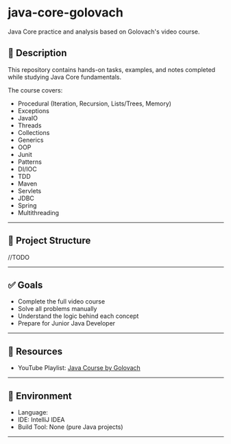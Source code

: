 # java-core-golovach
Java Core practice and analysis based on Golovach's video course.

## 📌 Description

This repository contains hands-on tasks, examples, and notes completed while studying Java Core fundamentals.

The course covers:
- Procedural (Iteration, Recursion, Lists/Trees, Memory)
- Exceptions
- JavaIO
- Threads
- Collections
- Generics
- OOP
- Junit
- Patterns
- DI/IOC
- TDD
- Maven
- Servlets
- JDBC
- Spring
- Multithreading

---

## 📁 Project Structure

//TODO

---

## ✅ Goals

- Complete the full video course
- Solve all problems manually
- Understand the logic behind each concept
- Prepare for Junior Java Developer 

---

## 🔗 Resources

- YouTube Playlist: [Java Course by Golovach](https://www.youtube.com/@KharkovITCourses/playlists)

---

## 🧠 Environment

- Language:   
- IDE: IntelliJ IDEA  
- Build Tool: None (pure Java projects)

---


